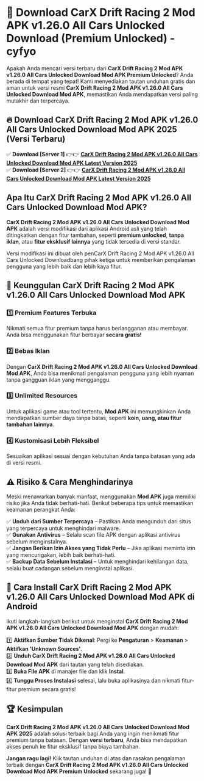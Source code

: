 # 🎯 Download CarX Drift Racing 2 Mod APK v1.26.0 All Cars Unlocked Download (Premium Unlocked) -  cyfyo

Apakah Anda mencari versi terbaru dari **CarX Drift Racing 2 Mod APK v1.26.0 All Cars Unlocked Download Mod APK Premium Unlocked**? Anda berada di tempat yang tepat! Kami menyediakan tautan unduhan gratis dan aman untuk versi resmi **CarX Drift Racing 2 Mod APK v1.26.0 All Cars Unlocked Download Mod APK**, memastikan Anda mendapatkan versi paling mutakhir dan terpercaya.

## 🔥 Download CarX Drift Racing 2 Mod APK v1.26.0 All Cars Unlocked Download Mod APK 2025 (Versi Terbaru)

✅ **Download [Server 1]** 👉👉 [**CarX Drift Racing 2 Mod APK v1.26.0 All Cars Unlocked Download Mod APK Latest Version 2025**](https://momento.my/?title=CarX_Drift_Racing_2_Mod_APK_v1.26.0_All_Cars_Unlocked_Download)  
✅ **Download [Server 2]** 👉👉 [**CarX Drift Racing 2 Mod APK v1.26.0 All Cars Unlocked Download Mod APK Latest Version 2025**](https://momento.my/?title=CarX_Drift_Racing_2_Mod_APK_v1.26.0_All_Cars_Unlocked_Download)  

## Apa Itu CarX Drift Racing 2 Mod APK v1.26.0 All Cars Unlocked Download Mod APK?

**CarX Drift Racing 2 Mod APK v1.26.0 All Cars Unlocked Download Mod APK** adalah versi modifikasi dari aplikasi Android asli yang telah ditingkatkan dengan fitur tambahan, seperti **premium unlocked**, **tanpa iklan**, atau **fitur eksklusif lainnya** yang tidak tersedia di versi standar.

Versi modifikasi ini dibuat oleh penCarX Drift Racing 2 Mod APK v1.26.0 All Cars Unlocked Downloadbang pihak ketiga untuk memberikan pengalaman pengguna yang lebih baik dan lebih kaya fitur.

## 🎯 Keunggulan CarX Drift Racing 2 Mod APK v1.26.0 All Cars Unlocked Download Mod APK

### 1️⃣ Premium Features Terbuka
Nikmati semua fitur premium tanpa harus berlangganan atau membayar. Anda bisa menggunakan fitur berbayar **secara gratis!**

### 2️⃣ Bebas Iklan
Dengan **CarX Drift Racing 2 Mod APK v1.26.0 All Cars Unlocked Download Mod APK**, Anda bisa menikmati pengalaman pengguna yang lebih nyaman tanpa gangguan iklan yang mengganggu.

### 3️⃣ Unlimited Resources
Untuk aplikasi game atau tool tertentu, **Mod APK** ini memungkinkan Anda mendapatkan sumber daya tanpa batas, seperti **koin, uang, atau fitur tambahan lainnya**.

### 4️⃣ Kustomisasi Lebih Fleksibel
Sesuaikan aplikasi sesuai dengan kebutuhan Anda tanpa batasan yang ada di versi resmi.

## ⚠️ Risiko & Cara Menghindarinya

Meski menawarkan banyak manfaat, menggunakan **Mod APK** juga memiliki risiko jika Anda tidak berhati-hati. Berikut beberapa tips untuk memastikan keamanan perangkat Anda:

✅ **Unduh dari Sumber Terpercaya** – Pastikan Anda mengunduh dari situs yang terpercaya untuk menghindari malware.  
✅ **Gunakan Antivirus** – Selalu scan file APK dengan aplikasi antivirus sebelum menginstalnya.  
✅ **Jangan Berikan Izin Akses yang Tidak Perlu** – Jika aplikasi meminta izin yang mencurigakan, lebih baik berhati-hati.  
✅ **Backup Data Sebelum Instalasi** – Untuk menghindari kehilangan data, selalu buat cadangan sebelum menginstal aplikasi.

## 📌 Cara Install CarX Drift Racing 2 Mod APK v1.26.0 All Cars Unlocked Download Mod APK di Android

Ikuti langkah-langkah berikut untuk menginstal **CarX Drift Racing 2 Mod APK v1.26.0 All Cars Unlocked Download Mod APK** dengan mudah:

1️⃣ **Aktifkan Sumber Tidak Dikenal**: Pergi ke **Pengaturan** > **Keamanan** > **Aktifkan 'Unknown Sources'**.  
2️⃣ **Unduh CarX Drift Racing 2 Mod APK v1.26.0 All Cars Unlocked Download Mod APK** dari tautan yang telah disediakan.  
3️⃣ **Buka File APK** di manajer file dan klik **Instal**.  
4️⃣ **Tunggu Proses Instalasi** selesai, lalu buka aplikasinya dan nikmati fitur-fitur premium secara gratis!

## 🏆 Kesimpulan

**CarX Drift Racing 2 Mod APK v1.26.0 All Cars Unlocked Download Mod APK 2025** adalah solusi terbaik bagi Anda yang ingin menikmati fitur premium tanpa batasan. Dengan **versi terbaru**, Anda bisa mendapatkan akses penuh ke fitur eksklusif tanpa biaya tambahan.

**Jangan ragu lagi!** Klik tautan unduhan di atas dan rasakan pengalaman terbaik dengan **CarX Drift Racing 2 Mod APK v1.26.0 All Cars Unlocked Download Mod APK Premium Unlocked** sekarang juga! 🚀
